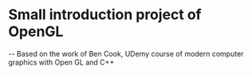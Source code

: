 # Small introduction project of OpenGL
-- Based on the work of Ben Cook, UDemy course of modern computer graphics with Open GL and C++
